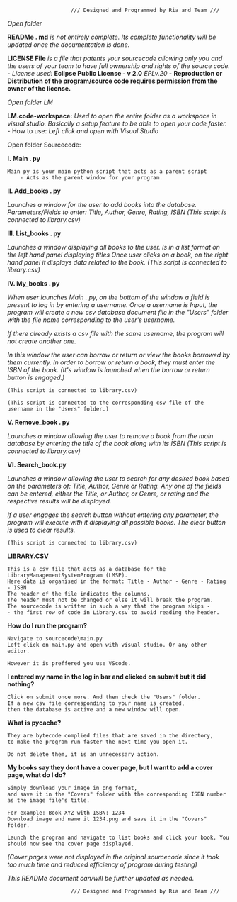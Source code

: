 
						/// Designed and Programmed by Ria and Team ///

*Open folder*

**READMe . md** *is not entirely complete. Its complete functionality will be updated once the documentation is done.*

**LICENSE File** *is a file that patents your sourcecode allowing only you and the users of your team to have full ownership and rights of the source code.* 
	- *License used:* **Eclipse Public License - v 2.0**
	*EPLv.20* - **Reproduction or Distribution of the program/source code requires permission from the owner of the license.**

*Open folder LM*

**LM.code-workspace:**
*Used to open the entire folder as a workspace in visual studio. Basically a setup feature to be able to open your code faster.*
	- How to use: *Left click and open with Visual Studio*

Open folder Sourcecode:

**I.** **Main . py**

	Main py is your main python script that acts as a parent script
		- Acts as the parent window for your program.

**II. Add_books . py**

*Launches a window for the user to add books into the database.
	Parameters/Fields to enter: Title, Author, Genre, Rating, ISBN
	(This script is connected to library.csv)*

**III. List_books . py**

*Launches a window displaying all books to the user.
	Is in a list format on the left hand panel displaying titles
	Once user clicks on a book, on the right hand panel it displays data related to the book.
	(This script is connected to library.csv)*

**IV. My_books . py**
	
 *When user launches Main . py, on the bottom of the window a field is present to log in by entering a username.
	Once a username is Input, the program will create a new csv database document file in the "Users" folder with the file name corresponding to the user's username.*
 
*If there already exists a csv file with the same username, the program will not create another one.*

*In this window the user can borrow or return or view the books borrowed by them currently.
In order to borrow or return a book, they must enter the ISBN of the book. (It's window is launched when the borrow or return button is engaged.)*

	(This script is connected to library.csv)
 
	(This script is connected to the corresponding csv file of the username in the "Users" folder.)

**V. Remove_book . py**
	
 *Launches a window allowing the user to remove a book from the main database by entering the title of the book along with its ISBN
	(This script is connected to library.csv)*

**VI. Search_book.py**
	
 *Launches a window allowing the user to search for any desired book based on the parameters of: Title, Author, Genre or Rating.
	Any one of the fields can be entered, either the Title, or Author, or Genre, or rating and the respective results will be displayed.*
 
*If a user engages the search button without entering any parameter, the program will execute with it displaying all possible books.
The clear button is used to clear results.*

	(This script is connected to library.csv)

**LIBRARY.CSV**

	This is a csv file that acts as a database for the LibraryManagementSystemProgram (LMSP).
	Here data is organised in the format: Title - Author - Genre - Rating - ISBN
	The header of the file indicates the columns. 
	The header must not be changed or else it will break the program.
	The sourcecode is written in such a way that the program skips -
	- the first row of code in Library.csv to avoid reading the header.

**How do I run the program?**
				
	Navigate to sourcecode\main.py
	Left click on main.py and open with visual studio. Or any other editor. 
	
	However it is preffered you use VScode.

**I entered my name in the log in bar and clicked on submit but it did nothing?**
				
	Click on submit once more. And then check the "Users" folder.
	If a new csv file corresponding to your name is created, 
	then the database is active and a new window will open.

**What is pycache?**

	
	They are bytecode complied files that are saved in the directory,
	to make the program run faster the next time you open it. 
	
	Do not delete them, it is an unnecessary action.

**My books say they dont have a cover page, but I want to add a cover page, what do I do?**

	Simply download your image in png format, 
	and save it in the "Covers" folder with the corresponding ISBN number as the image file's title.
	
	For example: Book XYZ with ISBN: 1234
	Download image and name it 1234.png and save it in the "Covers" folder.
	
	Launch the program and navigate to list books and click your book. You should now see the cover page displayed.


*(Cover pages were not displayed in the original sourcecode since it took too much time and reduced efficiency of program during testing)*

*This READMe document can/will be further updated as needed.*

						/// Designed and Programmed by Ria and Team ///
